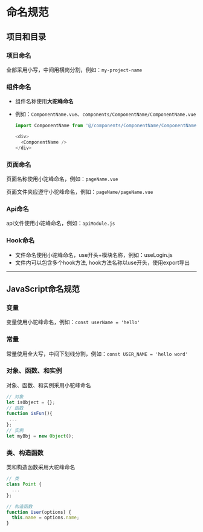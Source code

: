 # 命名规范

## 项目和目录

### 项目命名

全部采用小写，中间用横岗分割，例如：`my-project-name`

### 组件命名

* 组件名称使用**大驼峰命名**
* 例如：`ComponentName.vue`、`components/ComponentName/ComponentName.vue`

  ```javascript
  import ComponentName from '@/components/ComponentName/ComponentName.vue'
  
  <div>
  	<ComponentName />
  </div>
  ```

### 页面命名

页面名称使用小驼峰命名，例如：`pageName.vue`

页面文件夹应遵守小驼峰命名，例如：`pageName/pageName.vue`

### Api命名

api文件使用小驼峰命名，例如：`apiModule.js`

### Hook命名

* 文件命名使用小驼峰命名，use开头+模块名称，例如：useLogin.js
* 文件内可以包含多个hook方法, hook方法名称以use开头，使用export导出



------

## JavaScript命名规范

###  变量

变量使用小驼峰命名，例如：`const userName = 'hello'`

### 常量

常量使用全大写，中间下划线分割，例如：`const USER_NAME = 'hello word'`

### 对象、函数、和实例

对象、函数、和实例采用小驼峰命名

```javascript
// 对象
let isObject = {};
// 函数
function isFun(){
 ...
};
// 实例
let myBbj = new Object();
```

### 类、构造函数

类和构造函数采用大驼峰命名

```javascript
// 类
class Point {
  ...
};

// 构造函数
function User(options) {
  this.name = options.name;
}
```

